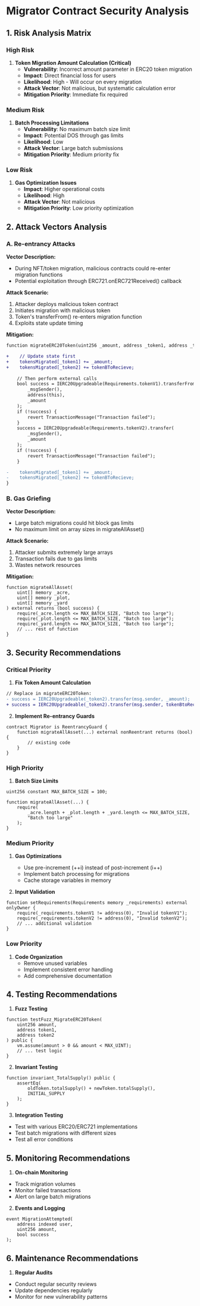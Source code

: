 # Migrator Contract Security Analysis

## 1. Risk Analysis Matrix

### High Risk
1. **Token Migration Amount Calculation (Critical)**
   - **Vulnerability**: Incorrect amount parameter in ERC20 token migration
   - **Impact**: Direct financial loss for users
   - **Likelihood**: High - Will occur on every migration
   - **Attack Vector**: Not malicious, but systematic calculation error
   - **Mitigation Priority**: Immediate fix required

### Medium Risk
1. **Batch Processing Limitations**
   - **Vulnerability**: No maximum batch size limit
   - **Impact**: Potential DOS through gas limits
   - **Likelihood**: Low
   - **Attack Vector**: Large batch submissions
   - **Mitigation Priority**: Medium priority fix

### Low Risk
1. **Gas Optimization Issues**
   - **Impact**: Higher operational costs
   - **Likelihood**: High
   - **Attack Vector**: Not malicious
   - **Mitigation Priority**: Low priority optimization

## 2. Attack Vectors Analysis

### A. Re-entrancy Attacks
**Vector Description:**
- During NFT/token migration, malicious contracts could re-enter migration functions
- Potential exploitation through ERC721.onERC721Received() callback

**Attack Scenario:**
1. Attacker deploys malicious token contract
2. Initiates migration with malicious token
3. Token's transferFrom() re-enters migration function
4. Exploits state update timing

**Mitigation:**
```diff
function migrateERC20Token(uint256 _amount, address _token1, address _token2) external returns (bool) {

+    // Update state first
+    tokensMigrated[_token1] += _amount;
+    tokensMigrated[_token2] += tokenBToRecieve;
    
    // Then perform external calls
    bool success = IERC20Upgradeable(Requirements.tokenV1).transferFrom(
        _msgSender(),
        address(this),
        _amount
    );
    if (!success) {
        revert TransactionMessage("Transaction failed");
    }
    success = IERC20Upgradeable(Requirements.tokenV2).transfer(
        _msgSender(),
        _amount
    );
    if (!success) {
        revert TransactionMessage("Transaction failed");
    }

-    tokensMigrated[_token1] += _amount;
-    tokensMigrated[_token2] += tokenBToRecieve; 
}
```

### B. Gas Griefing
**Vector Description:**
- Large batch migrations could hit block gas limits
- No maximum limit on array sizes in migrateAllAsset()

**Attack Scenario:**
1. Attacker submits extremely large arrays
2. Transaction fails due to gas limits
3. Wastes network resources

**Mitigation:**
```solidity
function migrateAllAsset(
    uint[] memory _acre,
    uint[] memory _plot,
    uint[] memory _yard
) external returns (bool success) {
    require(_acre.length <= MAX_BATCH_SIZE, "Batch too large");
    require(_plot.length <= MAX_BATCH_SIZE, "Batch too large");
    require(_yard.length <= MAX_BATCH_SIZE, "Batch too large");
    // ... rest of function
}
```


## 3. Security Recommendations

### Critical Priority
1. **Fix Token Amount Calculation**
```diff
// Replace in migrateERC20Token:
- success = IERC20Upgradeable(_token2).transfer(msg.sender, _amount);
+ success = IERC20Upgradeable(_token2).transfer(msg.sender, tokenBtoReceive);
```

2. **Implement Re-entrancy Guards**
```solidity
contract Migrator is ReentrancyGuard {
    function migrateAllAsset(...) external nonReentrant returns (bool) {
        // existing code
    }
}
```



### High Priority
1. **Batch Size Limits**
```solidity
uint256 constant MAX_BATCH_SIZE = 100;

function migrateAllAsset(...) {
    require(
        _acre.length + _plot.length + _yard.length <= MAX_BATCH_SIZE,
        "Batch too large"
    );
}
```


### Medium Priority
1. **Gas Optimizations**
   - Use pre-increment (++i) instead of post-increment (i++)
   - Implement batch processing for migrations
   - Cache storage variables in memory

2. **Input Validation**
```solidity
function setRequirements(Requirements memory _requirements) external onlyOwner {
    require(_requirements.tokenV1 != address(0), "Invalid tokenV1");
    require(_requirements.tokenV2 != address(0), "Invalid tokenV2");
    // ... additional validation
}
```

### Low Priority
1. **Code Organization**
   - Remove unused variables
   - Implement consistent error handling
   - Add comprehensive documentation

## 4. Testing Recommendations

1. **Fuzz Testing**
```solidity
function testFuzz_MigrateERC20Token(
    uint256 amount,
    address token1,
    address token2
) public {
    vm.assume(amount > 0 && amount < MAX_UINT);
    // ... test logic
}
```

2. **Invariant Testing**
```solidity
function invariant_TotalSupply() public {
    assertEq(
        oldToken.totalSupply() + newToken.totalSupply(),
        INITIAL_SUPPLY
    );
}
```

3. **Integration Testing**
- Test with various ERC20/ERC721 implementations
- Test batch migrations with different sizes
- Test all error conditions

## 5. Monitoring Recommendations

1. **On-chain Monitoring**
- Track migration volumes
- Monitor failed transactions
- Alert on large batch migrations

2. **Events and Logging**
```solidity
event MigrationAttempted(
    address indexed user,
    uint256 amount,
    bool success
);
```

## 6. Maintenance Recommendations

1. **Regular Audits**
- Conduct regular security reviews
- Update dependencies regularly
- Monitor for new vulnerability patterns

